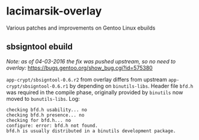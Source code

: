 # lacimarsik-overlay
Various patches and improvements on Gentoo Linux ebuilds

## sbsigntool ebuild
*Note: as of 04-03-2016 the fix was pushed upstream, so no need to overlay:* https://bugs.gentoo.org/show_bug.cgi?id=575380

`app-crypt/sbsigntool-0.6.r2` from overlay differs from upstream `app-crypt/sbsigntool-0.6.r1` by depending on `binutils-libs`. Header file `bfd.h` was required in the compile phase, originally provided by `binutils` now moved to `bunutils-libs`. Log:

```
checking bfd.h usability... no
checking bfd.h presence... no
checking for bfd.h... no
configure: error: bfd.h not found.
bfd.h is usually distributed in a binutils development package.

```

